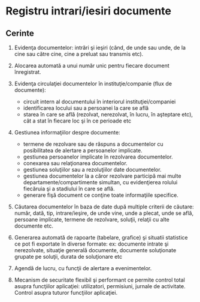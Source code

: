 # Registru intrari/iesiri documente
## Cerinte
1. Evidenţa documentelor: intrări şi ieşiri (când, de unde sau unde, de la cine sau către cine, cine a preluat sau transmis etc).

2. Alocarea automată a unui număr unic pentru fiecare document înregistrat.

3. Evidenţa circulaţiei documentelor în instituţie/companie (flux de documente): 
   * circuit intern al documentului în interiorul instituţiei/companiei 
   * identificarea locului sau a persoanei la care se află 
   * starea în care se află (rezolvat, nerezolvat, în lucru, în aşteptare etc), cât a stat în fiecare loc şi în ce perioade etc

4. Gestiunea informaţiilor despre documente: 
   * termene de rezolvare sau de răspuns a documentelor cu posibilitatea de alertare a persoanelor implicate. 
   * gestiunea persoanelor implicate în rezolvarea documentelor. 
   * conexarea sau relaţionarea documentelor. 
   * gestiunea soluţiilor sau a rezoluţiilor date documentelor. 
   * gestiunea documentelor la a căror rezolvare participă mai multe departamente/compartimente simultan, cu evidenţierea rolului fiecăruia şi a stadiului în care se află. 
   * generare fişă document ce conţine toate informaţiile specifice.

5. Căutarea documentelor în baza de date după multiple criterii de căutare: număr, dată, tip, intrare/ieşire, de unde vine, unde a plecat, unde se află, persoane implicate, termene de rezolvare, soluţii, relaţii cu alte documente etc.

6. Generarea automată de rapoarte (tabelare, grafice) şi situatii statistice ce pot fi exportate în diverse formate: ex: documente intrate şi nerezolvate, situaţie generală documente, documente soluţionate grupate pe soluţii, durata de soluţionare etc

6. Agendă de lucru, cu funcţii de alertare a evenimentelor.

7. Mecanism de securitate flexibil şi performant ce permite control total asupra funcţiilor aplicaţiei: utilizatori, permisiuni, jurnale de activitate.
Control asupra tuturor funcţiilor aplicaţiei.